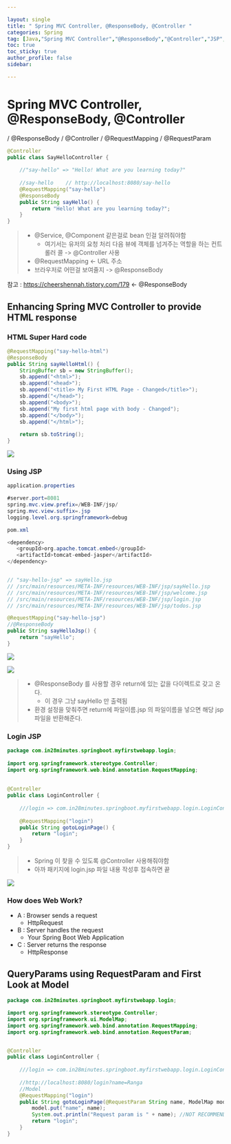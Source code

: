 ```yaml
---

layout: single
title: " Spring MVC Controller, @ResponseBody, @Controller "
categories: Spring
tag: [Java,"Spring MVC Controller","@ResponseBody","@Controller","JSP","@RequestParam","@RequestMapping"]
toc: true
toc_sticky: true
author_profile: false
sidebar:

---
```

# Spring MVC Controller, @ResponseBody, @Controller
/ @ResponseBody / @Controller / @RequestMapping / @RequestParam

```java
@Controller  
public class SayHelloController {  
  
    //"say-hello" => "Hello! What are you learning today?"  
  
    //say-hello    // http://localhost:8080/say-hello    
    @RequestMapping("say-hello")  
    @ResponseBody  
    public String sayHello() {  
        return "Hello! What are you learning today?";  
    }  
}
```
>- @Service, @Component 같은걸로 bean 인걸 알려줘야함
>	- 여기서는 유저의 요청 처리 다음 뷰에 객체를 넘겨주는 역할을 하는 컨트롤러 콜 -> @Controller 사용
>- @RequestMapping <- URL 주소
>- 브라우저로 어떤걸 보여줄지 -> @ResponseBody


참고 : https://cheershennah.tistory.com/179 <- @ResponseBody

## Enhancing Spring MVC Controller to provide HTML response

### HTML Super Hard code

```java
@RequestMapping("say-hello-html")  
@ResponseBody  
public String sayHelloHtml() {  
    StringBuffer sb = new StringBuffer();  
    sb.append("<html>");  
    sb.append("<head>");  
    sb.append("<title> My First HTML Page - Changed</title>");  
    sb.append("</head>");  
    sb.append("<body>");  
    sb.append("My first html page with body - Changed");  
    sb.append("</body>");  
    sb.append("</html>");  
  
    return sb.toString();  
}
```

![](https://i.imgur.com/p6f4pTx.png)


### Using JSP

```java
application.properties

#server.port=8081  
spring.mvc.view.prefix=/WEB-INF/jsp/  
spring.mvc.view.suffix=.jsp  
logging.level.org.springframework=debug
```

```java
pom.xml

<dependency>  
   <groupId>org.apache.tomcat.embed</groupId>  
   <artifactId>tomcat-embed-jasper</artifactId>  
</dependency>
```

```java

// "say-hello-jsp" => sayHello.jsp  
// /src/main/resources/META-INF/resources/WEB-INF/jsp/sayHello.jsp  
// /src/main/resources/META-INF/resources/WEB-INF/jsp/welcome.jsp  
// /src/main/resources/META-INF/resources/WEB-INF/jsp/login.jsp  
// /src/main/resources/META-INF/resources/WEB-INF/jsp/todos.jsp  

@RequestMapping("say-hello-jsp")  
//@ResponseBody  
public String sayHelloJsp() {  
    return "sayHello";  
}

```

![](https://i.imgur.com/k6e40rp.png)


![](https://i.imgur.com/8idMMvP.png)

>- @ResponseBody  를 사용할 경우 return에 있는 값을 다이렉트로 갖고 온다.
>	- 이 경우 그냥 sayHello 만 출력됨
>- 환경 설정을 맞춰주면 return에 파일이름.jsp 의 파일이름을 넣으면 해당 jsp 파일을 반환해준다.



### Login JSP

```java
package com.in28minutes.springboot.myfirstwebapp.login;  
  
import org.springframework.stereotype.Controller;  
import org.springframework.web.bind.annotation.RequestMapping;  
  
  
@Controller  
public class LoginController {  
  
    ///login => com.in28minutes.springboot.myfirstwebapp.login.LoginController => login.jsp  
  
    @RequestMapping("login")  
    public String gotoLoginPage() {  
        return "login";  
    }  
}
```

>- Spring 이 찾을 수 있도록 @Controller 사용해줘야함
>- 아까 패키지에 login.jsp 파일 내용 작성후 접속하면 끝

![](https://i.imgur.com/1XnoQba.png)




### How does Web Work?
- A : Browser sends a request
	- HttpRequest
- B : Server handles the request
	- Your Spring Boot Web Application
- C : Server returns the response
	- HttpResponse



## QueryParams using RequestParam and First Look at Model

```java
package com.in28minutes.springboot.myfirstwebapp.login;

import org.springframework.stereotype.Controller;
import org.springframework.ui.ModelMap;
import org.springframework.web.bind.annotation.RequestMapping;
import org.springframework.web.bind.annotation.RequestParam;


@Controller
public class LoginController {
	
	///login => com.in28minutes.springboot.myfirstwebapp.login.LoginController => login.jsp
	
	//http://localhost:8080/login?name=Ranga
	//Model
	@RequestMapping("login")
	public String gotoLoginPage(@RequestParam String name, ModelMap model) {
		model.put("name", name);
		System.out.println("Request param is " + name); //NOT RECOMMENDED FOR PROD CODE
		return "login";
	}
}
```
